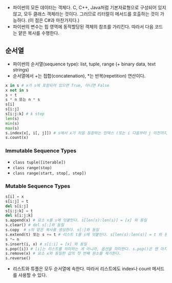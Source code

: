 - 파이썬의 모든 데이터는 객체다. C, C++, Java처럼 기본자료형으로 구성되어 있지 않고, 모두 클래스 객체라는 것이다. 그러므로 리터럴이 메서드를 호출하는 것이 가능하다. (이 점은 C#과 마찬가지다.)
- 파이썬의 변수는 힙 영역에 동적할당된 객체의 참조를 가리킨다. 따라서 다음 코드는 얕은 복사를 수행한다.
  
  
## 순서열
- 파이썬의 순서열(sequence type): list, tuple, range (+ binary data, text strings)
- 순서열에서 +는 접합(concatenation), *는 반복(repetition) 연산이다.
  
```python
x in s # x가 s에 포함되어 있으면 True, 아니면 False
x not in s
s + t
s * n 또는 n * s
s[i]
s[i:j]
s[i:j:k] # k step
len(s)
min(s)
max(s)
s.index(x[, i[, j]]) # s에서 x가 처음 등장하는 인덱스 (또는 i 다음부터 j 이전까지의 범위에서)
s.count(x)
```
  
### Immutable Sequence Types
- `class tuple([iterable])`
- `class range(stop)`
- `class range(start, stop[, step])`

### Mutable Sequence Types
```python
s[i] = x
s[i:j] = t
del s[i:j]
s[i:j:k] = t
del s[i:j:k]
s.append(x) # 요소 x를 s에 덧붙인다. s[len(s):len(s)] = [x] 와 동일
s.clear() # del s[:]와 동일
s.copy  # s의 얕은 복사를 생성한다. s[:]와 동일
s.extend(t) 또는 s += t # 리스트 t를 s에 덧붙인다. s[len(s):len(s)] = t 와 동일
s *= n
s.insert(i, x) # s[i:i] = [x] 와 동일
s.pop([i]) # [i]는 리스트를 의미하는 게 아니라, 옵션을 의미한다. s.pop()은 맨 마지막 원소를 뽑아낸다. 즉, s.pop(-1)과 동일한 연산을 수행한다.
s.remove(x) # 요소 x와 동일한 값의 첫 번째 원소를 제거한다.
s.reverse()
```

* 리스트와 튜플은 모두 순서열에 속한다. 따라서 리스트에도 index나 count 메서드를 사용할 수 있다.  
